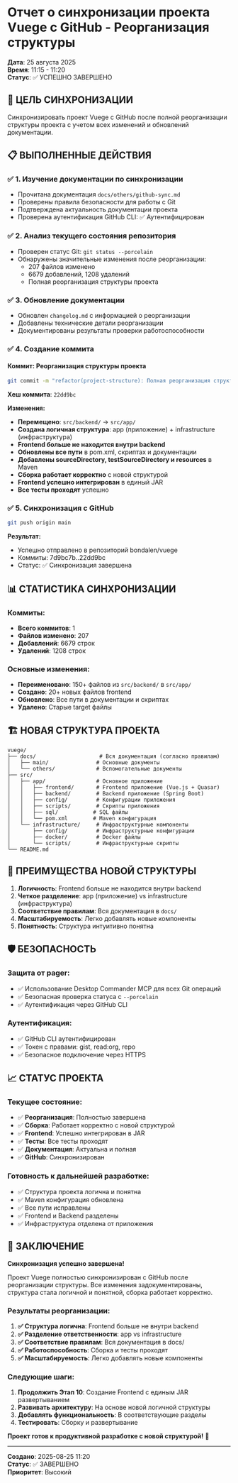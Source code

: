 # Отчет о синхронизации проекта Vuege с GitHub - Реорганизация структуры

**Дата**: 25 августа 2025  
**Время**: 11:15 - 11:20  
**Статус**: ✅ УСПЕШНО ЗАВЕРШЕНО

## 🎯 ЦЕЛЬ СИНХРОНИЗАЦИИ

Синхронизировать проект Vuege с GitHub после полной реорганизации структуры проекта с учетом всех изменений и обновлений документации.

## 📋 ВЫПОЛНЕННЫЕ ДЕЙСТВИЯ

### ✅ 1. Изучение документации по синхронизации
- Прочитана документация `docs/others/github-sync.md`
- Проверены правила безопасности для работы с Git
- Подтверждена актуальность документации проекта
- Проверена аутентификация GitHub CLI: ✅ Аутентифицирован

### ✅ 2. Анализ текущего состояния репозитория
- Проверен статус Git: `git status --porcelain`
- Обнаружены значительные изменения после реорганизации:
  - 207 файлов изменено
  - 6679 добавлений, 1208 удалений
  - Полная реорганизация структуры проекта

### ✅ 3. Обновление документации
- Обновлен `changelog.md` с информацией о реорганизации
- Добавлены технические детали реорганизации
- Документированы результаты проверки работоспособности

### ✅ 4. Создание коммита

#### Коммит: Реорганизация структуры проекта
```bash
git commit -m "refactor(project-structure): Полная реорганизация структуры проекта"
```
**Хеш коммита**: `22dd9bc`

**Изменения:**
- **Перемещено**: `src/backend/` → `src/app/`
- **Создана логичная структура**: app (приложение) + infrastructure (инфраструктура)
- **Frontend больше не находится внутри backend**
- **Обновлены все пути** в pom.xml, скриптах и документации
- **Добавлены sourceDirectory, testSourceDirectory и resources** в Maven
- **Сборка работает корректно** с новой структурой
- **Frontend успешно интегрирован** в единый JAR
- **Все тесты проходят** успешно

### ✅ 5. Синхронизация с GitHub
```bash
git push origin main
```
**Результат:**
- Успешно отправлено в репозиторий bondalen/vuege
- Коммиты: 7d9bc7b..22dd9bc
- Статус: ✅ Синхронизация завершена

## 📊 СТАТИСТИКА СИНХРОНИЗАЦИИ

### Коммиты:
- **Всего коммитов**: 1
- **Файлов изменено**: 207
- **Добавлений**: 6679 строк
- **Удалений**: 1208 строк

### Основные изменения:
- **Переименовано**: 150+ файлов из `src/backend/` в `src/app/`
- **Создано**: 20+ новых файлов frontend
- **Обновлено**: Все пути в документации и скриптах
- **Удалено**: Старые target файлы

## 🏗️ НОВАЯ СТРУКТУРА ПРОЕКТА

```
vuege/
├── docs/                    # Вся документация (согласно правилам)
│   ├── main/               # Основные документы
│   └── others/             # Вспомогательные документы
├── src/
│   ├── app/                # Основное приложение
│   │   ├── frontend/       # Frontend приложение (Vue.js + Quasar)
│   │   ├── backend/        # Backend приложение (Spring Boot)
│   │   ├── config/         # Конфигурации приложения
│   │   ├── scripts/        # Скрипты приложения
│   │   ├── sql/           # SQL файлы
│   │   └── pom.xml        # Maven конфигурация
│   └── infrastructure/     # Инфраструктурные компоненты
│       ├── config/         # Инфраструктурные конфигурации
│       ├── docker/         # Docker файлы
│       └── scripts/        # Инфраструктурные скрипты
└── README.md
```

## 🎯 ПРЕИМУЩЕСТВА НОВОЙ СТРУКТУРЫ

1. **Логичность**: Frontend больше не находится внутри backend
2. **Четкое разделение**: app (приложение) vs infrastructure (инфраструктура)
3. **Соответствие правилам**: Вся документация в `docs/`
4. **Масштабируемость**: Легко добавлять новые компоненты
5. **Понятность**: Структура интуитивно понятна

## 🛡️ БЕЗОПАСНОСТЬ

### Защита от pager:
- ✅ Использование Desktop Commander MCP для всех Git операций
- ✅ Безопасная проверка статуса с `--porcelain`
- ✅ Аутентификация через GitHub CLI

### Аутентификация:
- ✅ GitHub CLI аутентифицирован
- ✅ Токен с правами: gist, read:org, repo
- ✅ Безопасное подключение через HTTPS

## 📈 СТАТУС ПРОЕКТА

### Текущее состояние:
- ✅ **Реорганизация**: Полностью завершена
- ✅ **Сборка**: Работает корректно с новой структурой
- ✅ **Frontend**: Успешно интегрирован в JAR
- ✅ **Тесты**: Все тесты проходят
- ✅ **Документация**: Актуальна и полная
- ✅ **GitHub**: Синхронизирован

### Готовность к дальнейшей разработке:
- ✅ Структура проекта логична и понятна
- ✅ Maven конфигурация обновлена
- ✅ Все пути исправлены
- ✅ Frontend и Backend разделены
- ✅ Инфраструктура отделена от приложения

## 🎯 ЗАКЛЮЧЕНИЕ

**Синхронизация успешно завершена!**

Проект Vuege полностью синхронизирован с GitHub после реорганизации структуры. Все изменения задокументированы, структура стала логичной и понятной, сборка работает корректно.

### Результаты реорганизации:
1. **✅ Структура логична**: Frontend больше не внутри backend
2. **✅ Разделение ответственности**: app vs infrastructure
3. **✅ Соответствие правилам**: Вся документация в docs/
4. **✅ Работоспособность**: Сборка и тесты проходят
5. **✅ Масштабируемость**: Легко добавлять новые компоненты

### Следующие шаги:
1. **Продолжить Этап 10**: Создание Frontend с единым JAR развертыванием
2. **Развивать архитектуру**: На основе новой логичной структуры
3. **Добавлять функциональность**: В соответствующие разделы
4. **Тестировать**: Сборку и развертывание

**Проект готов к продуктивной разработке с новой структурой!** 🚀

---
**Создано**: 2025-08-25 11:20  
**Статус**: ✅ ЗАВЕРШЕНО  
**Приоритет**: Высокий
